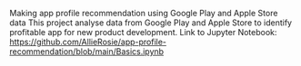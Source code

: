 Making app profile recommendation using Google Play and Apple Store data
This project analyse data from Google Play and Apple Store to identify profitable app for new product development. 
Link to Jupyter Notebook: https://github.com/AllieRosie/app-profile-recommendation/blob/main/Basics.ipynb
